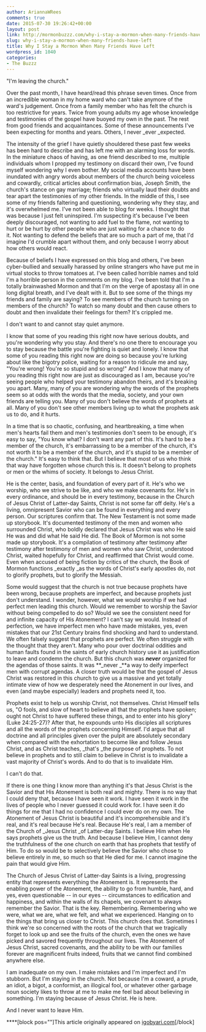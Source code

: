 ```yaml
---
author: AriannaWRees
comments: true
date: 2015-07-30 19:26:42+00:00
layout: post
link: http://mormonbuzzz.com/why-i-stay-a-mormon-when-many-friends-have-left/
slug: why-i-stay-a-mormon-when-many-friends-have-left
title: Why I Stay a Mormon When Many Friends Have Left
wordpress_id: 1040
categories:
- The Buzzz
---
```


"I'm leaving the church."

Over the past month, I have heard/read this phrase seven times. Once from an incredible woman in my home ward who can't take anymore of the ward's judgement. Once from a family member who has felt the church is too restrictive for years. Twice from young adults my age whose knowledge and testimonies of the gospel have buoyed my own in the past. The rest from good friends and acquaintances. Some of these announcements I've been expecting for months and years. Others, I never _ever _expected.

The intensity of the grief I have quietly shouldered these past few weeks has been hard to describe and has left me with an alarming loss for words. In the miniature chaos of having, as one friend described to me, multiple individuals whom I propped my testimony on discard their own, I've found myself wondering why I even bother. My social media accounts have been inundated with angry words about members of the church being voiceless and cowardly, critical articles about confirmation bias, Joseph Smith, the church's stance on gay marriage; friends who virtually laud their doubts and tear apart the testimonies of my other friends. In the middle of this, I see some of my friends faltering and questioning, wondering why they stay, and it's overwhelmed me. I've not been able to blog for weeks. I thought that was because I just felt uninspired. I'm suspecting it's because I've been deeply discouraged, not wanting to add fuel to the flame, not wanting to hurt or be hurt by other people who are just waiting for a chance to do it. Not wanting to defend the beliefs that are so much a part of me, that I'd imagine I'd crumble apart without them, and only because I worry about how others would react.

Because of beliefs I have expressed on this blog and others, I've been cyber-bullied and sexually harassed by online strangers who have put me in virtual stocks to throw tomatoes at. I've been called horrible names and told I'm a horrible person in the comments on my blog. I've been told that I'm a totally brainwashed Mormon and that I'm on the verge of apostasy all in one long digital breath, and I've dealt with it. But to see some of the things my friends and family are saying? To see members of the church turning on members of the church? To watch so many doubt and then cause others to doubt and then invalidate their feelings for them? It's crippled me.

I don't want to and cannot stay quiet anymore.

I know that some of you reading this right now have serious doubts, and you're wondering why you stay. And there's no one there to encourage you to stay because the battle you're fighting is quiet and lonely. I know that some of you reading this right now are doing so because you're lurking about like the bigotry police, waiting for a reason to ridicule me and say, "You're wrong! You're so stupid and so wrong!" And I know that many of you reading this right now are just as discouraged as I am, because you're seeing people who helped your testimony abandon theirs, and it's breaking you apart. Many, many of you are wondering why the words of the prophets seem so at odds with the words that the media, society, and your own friends are telling you. Many of you don't believe the words of prophets at all. Many of you don't see other members living up to what the prophets ask us to do, and it hurts.

In a time that is so chaotic, confusing, and heartbreaking, a time when men's hearts fail them and men's testimonies don't seem to be enough, it's easy to say, "You know what? I don't want any part of this. It's hard to be a member of the church, it's embarrassing to be a member of the church, it's not worth it to be a member of the church, and it's stupid to be a member of the church." It's easy to think that. But I believe that most of us who think that way have forgotten whose church this is. It doesn't belong to prophets or men or the whims of society. It belongs to Jesus Christ.

He is the center, basis, and foundation of every part of it. He's who we worship, who we strive to be like, and who we make covenants for. He's in every ordinance, and should be in every testimony, because in the Church of Jesus Christ of Latter-day Saints, Christ is not some far off deity. He's a living, omnipresent Savior who can be found in everything and every person. Our scriptures confirm that. The New Testament is not some made up storybook. It's documented testimony of the men and women who surrounded Christ, who boldly declared that Jesus Christ was who He said He was and did what He said He did. The Book of Mormon is not some made up storybook. It's a compilation of testimony after testimony after testimony after testimony of men and women who saw Christ, understood Christ, waited hopefully for Christ, and reaffirmed that Christ would come. Even when accused of being fiction by critics of the church, the Book of Mormon functions _exactly _as the words of Christ's early apostles do, not to glorify prophets, but to glorify the Messiah.

Some would suggest that the church is not true because prophets have been wrong, because prophets are imperfect, and because prophets just don't understand. I wonder, however, what we would worship if we had perfect men leading this church. Would we remember to worship the Savior without being compelled to do so? Would we see the consistent need for and infinite capacity of His Atonement? I can't say we would. Instead of perfection, we have imperfect men who have made mistakes, yes, even mistakes that our 21st Century brains find shocking and hard to understand. We often falsely suggest that prophets are perfect. We often struggle with the thought that they aren't. Many who pour over doctrinal oddities and human faults found in the saints of early church history use it as justification to leave and condemn the church. But this church was _**never**_ organized for the agendas of those saints. It was **_never _**a way to deify imperfect men with corrupt agendas. A closer truth would be that the gospel of Jesus Christ was restored in this church to give us a massive and yet totally intimate view of how we desperately need the Atonement in our lives, and even (and maybe especially) leaders and prophets need it, too.

Prophets exist to help us worship Christ, not themselves. Christ Himself tells us, "O fools, and slow of heart to believe all that the prophets have spoken; ought not Christ to have suffered these things, and to enter into his glory"(Luke 24:25-27)? After that, he expounds unto His disciples all scriptures and all the words of the prophets concerning Himself. I'd argue that all doctrine and all principles given over the pulpit are absolutely secondary when compared with the exhortation to become like and follow Jesus Christ, and as Christ teaches, _that's _the purpose of prophets. To not believe in prophets and to still claim to believe in Christ is to invalidate a vast majority of Christ's words. And to do that is to invalidate Him.

I can't do that.

If there is one thing I know more than anything it's that Jesus Christ is the Savior and that His Atonement is both real and mighty. There is no way that I could deny that, because I have seen it work. I have seen it work in the lives of people who I never guessed it could work for. I have seen it do things for me that I had no confidence I could ever do on my own. The Atonement of Jesus Christ is beautiful and it's incomprehensible and it's real, and it's real because He's real. Because He's real, I am a member of the Church of _Jesus Christ _of Latter-day Saints. I believe Him when He says prophets give us the truth. And because I believe Him, I cannot deny the truthfulness of the one church on earth that has prophets that testify of Him. To do so would be to selectively believe the Savior who chose to believe entirely in me, so much so that He died for me. I cannot imagine the pain that would give Him.

The Church of Jesus Christ of Latter-day Saints is a living, progressing entity that represents everything the Atonement is. It represents the enabling power of the Atonement, the ability to go from humble, hard, and yes, even questionable -- in our eyes -- circumstances to edification and happiness, and within the walls of its chapels, we covenant to always remember the Savior. That is the key. Remembering. Remembering who we were, what we are, what we felt, and what we experienced. Hanging on to the things that bring us closer to Christ. This church does that. Sometimes I think we're so concerned with the roots of the church that we tragically forget to look up and see the fruits of the church, even the ones we have picked and savored frequently throughout our lives. The Atonement of Jesus Christ, sacred covenants, and the ability to be with our families forever are magnificent fruits indeed, fruits that we cannot find combined anywhere else.

I am inadequate on my own. I make mistakes and I'm imperfect and I'm stubborn. But I'm staying in the church. Not because I'm a coward, a prude, an idiot, a bigot, a conformist, an illogical fool, or whatever other garbage noun society likes to throw at me to make me feel bad about believing in something. I'm staying because of Jesus Christ. He is here.

And I never want to leave Him.


****[block pos=""]This article originally appeared on [igobyari.com](http://www.igobyari.com/2015/07/why-i-stay-mormon-when-many-friends.html)[/block]

